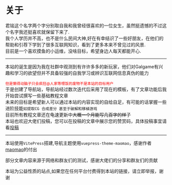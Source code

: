 # 关于



君铭这个名字两个字分别取自我和我曾经很喜欢的一位女生，虽然挺遗憾的不过这个名字我还挺喜欢就保留下来了.  
我个人学历并不高，也不是什么民间大神,好在有幸结识了一些好朋友，在他们的帮助和引荐下学到了很多互联网知识，看到了更多本来不曾见过的风景.  
目前是一个喜欢摸鱼的小运维，没啥目标，希望身边人每天都能开心.

---

本站的诞生是因为我在社群中观测到有许许多多的新玩家，他们对Galgame有兴趣和学习的欲望但并不具备较强的自我学习或辨识互联网信息真伪的能力

<font color="red"><small>但是懒得动脑子只会疯狂@人家等喂饭的废物不是本站的目标用户</small></font>   
于是创建了导航站，导航站经过数次迭代后采用了现在的模板，有了文章功能后我开始尝试撰写一些基础教程文章  
未来的目标是希望新人可以通过本站的内容实现的自给自足，有可能的话掌握一些进阶技能`如提取CG 合成差分 甚至于破解和移植游戏`  
目前所有教程文章还在龟速更新中~~大概一个月能写几百字的样子~~  
本站也欢迎大佬们投稿，您可以在投稿的文章中展示您的赞赏码，具体投稿事宜请看[投稿](/submit)

---

本站使用`VitePress`搭建,导航主题使用`vuepress-theme-maomao`，感谢作者[maomao](https://github.com/maomao1996)的付出  

部分文章内容来源于网络和群友们的测试，感谢大佬们的分享和群友们的贡献  

本站为公益性质的站点,如果您在任何平台付费得到本站的链接，请立即举报，谢谢  
